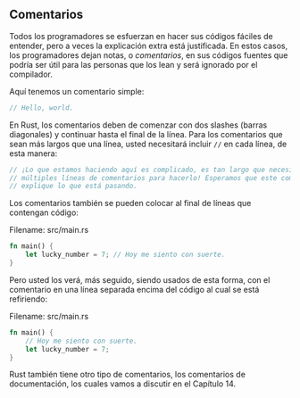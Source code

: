 ## Comentarios

Todos los programadores se esfuerzan en hacer sus códigos fáciles de entender,
pero a veces la explicación extra está justificada. En estos casos, los
programadores dejan notas, o *comentarios*, en sus códigos fuentes que podría
ser útil para las personas que los lean y será ignorado por el compilador.

Aquí tenemos un comentario simple:

```rust
// Hello, world.
```

En Rust, los comentarios deben de comenzar con dos slashes (barras diagonales)
y continuar hasta el final de la línea. Para los comentarios que sean más largos
que una línea, usted necesitará incluir `//` en cada línea, de esta manera:

```rust
// ¡Lo que estamos haciendo aquí es complicado, es tan largo que necesitamos
// múltiples líneas de comentarios para hacerlo! Esperamos que este comentario
// explique lo que está pasando.
```

Los comentarios también se pueden colocar al final de líneas que contengan código:

<span class="filename">Filename: src/main.rs</span>

```rust
fn main() {
    let lucky_number = 7; // Hoy me siento con suerte.
}
```

Pero usted los verá, más seguido, siendo usados de esta forma, con el comentario
en una línea separada encima del código al cual se está refiriendo:

<span class="filename">Filename: src/main.rs</span>

```rust
fn main() {
    // Hoy me siento con suerte.
    let lucky_number = 7;
}
```

Rust también tiene otro tipo de comentarios, los comentarios de documentación,
los cuales vamos a discutir en el Capítulo 14.
